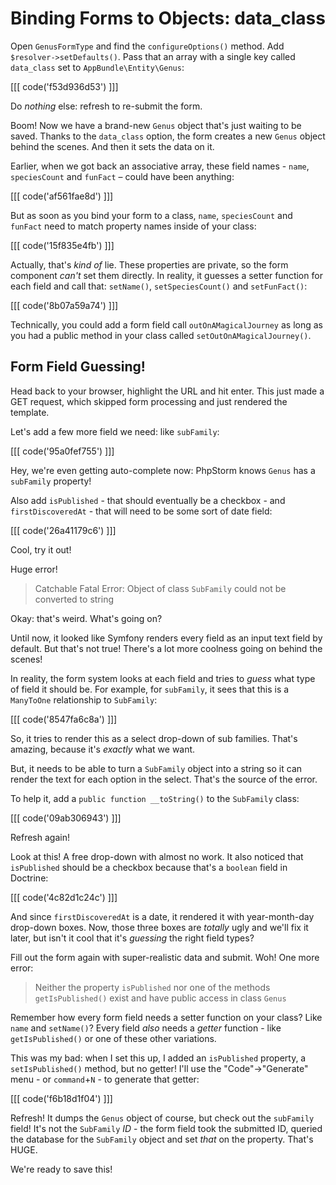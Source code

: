# Binding Forms to Objects: data_class

Open `GenusFormType` and find the `configureOptions()` method. Add `$resolver->setDefaults()`.
Pass that an array with a single key called `data_class` set to `AppBundle\Entity\Genus`:

[[[ code('f53d936d53') ]]]

Do *nothing* else: refresh to re-submit the form.

Boom! Now we have a brand-new `Genus` object that's just waiting to be saved. Thanks
to the `data_class` option, the form creates a new `Genus` object behind the scenes.
And then it sets the data on it.

Earlier, when we got back an associative array, these field names - `name`, `speciesCount`
and `funFact` – could have been anything:

[[[ code('af561fae8d') ]]]

But as soon as you bind your form to a class, `name`, `speciesCount` and `funFact` need
to match property names inside of your class:

[[[ code('15f835e4fb') ]]]

Actually, that's *kind of* lie. These properties are private, so the form component
*can't* set them directly. In reality, it guesses a setter function for each field and
call that: `setName()`, `setSpeciesCount()` and `setFunFact()`:

[[[ code('8b07a59a74') ]]]

Technically, you could add a form field call `outOnAMagicalJourney` as long as you had
a public method in your class called `setOutOnAMagicalJourney()`.

## Form Field Guessing!

Head back to your browser, highlight the URL and hit enter. This just made a GET
request, which skipped form processing and just rendered the template.

Let's add a few more field we need: like `subFamily`:

[[[ code('95a0fef755') ]]]

Hey, we're even getting auto-complete now: PhpStorm knows `Genus` has a `subFamily` property!

Also add `isPublished` - that should eventually be a checkbox - and `firstDiscoveredAt` -
that will need to be some sort of date field:

[[[ code('26a41179c6') ]]]

Cool, try it out!

Huge error!

> Catchable Fatal Error: Object of class `SubFamily` could not be converted to string

Okay: that's weird. What's going on?

Until now, it looked like Symfony renders every field as an input text field by default.
But that's not true! There's a lot more coolness going on behind the scenes!

In reality, the form system looks at each field and tries to *guess* what type of
field it should be. For example, for `subFamily`, it sees that this is a `ManyToOne`
relationship to `SubFamily`:

[[[ code('8547fa6c8a') ]]]

So, it tries to render this as a select drop-down of sub families. That's amazing,
because it's *exactly* what we want.

But, it needs to be able to turn a `SubFamily` object into a string so it can render
the text for each option in the select. That's the source of the error.

To help it, add a `public function __toString()` to the `SubFamily` class:

[[[ code('09ab306943') ]]]

Refresh again!

Look at this! A free drop-down with almost no work. It also noticed that `isPublished`
should be a checkbox because that's a `boolean` field in Doctrine:

[[[ code('4c82d1c24c') ]]]

And since `firstDiscoveredAt` is a date, it rendered it with year-month-day drop-down
boxes. Now, those three boxes are *totally* ugly and we'll fix it later, but isn't it
cool that it's *guessing* the right field types?

Fill out the form again with super-realistic data and submit. Woh! One more error:

> Neither the property `isPublished`  nor one of the methods `getIsPublished()` exist
  and have public access in class `Genus`

Remember how every form field needs a setter function on your class? Like `name` and
`setName()`? Every field *also* needs a *getter* function - like `getIsPublished()`
or one of these other variations. 

This was my bad: when I set this up, I added an `isPublished` property, a `setIsPublished()`
method, but no getter! I'll use the "Code"->"Generate" menu - or `command`+`N` - to generate
that getter:

[[[ code('f6b18d1f04') ]]]

Refresh! It dumps the `Genus` object of course, but check out the `subFamily` field!
It's not the `SubFamily` *ID* - the form field took the submitted ID, queried the
database for the `SubFamily` object and set *that* on the property. That's HUGE.

We're ready to save this!
